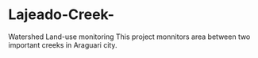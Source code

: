 # Lajeado-Creek-
Watershed Land-use monitoring 
This project monnitors area between two important creeks in Araguari city. 
